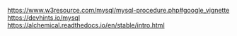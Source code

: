 <!-- sql -->
https://www.w3resource.com/mysql/mysql-procedure.php#google_vignette
https://devhints.io/mysql
https://alchemical.readthedocs.io/en/stable/intro.html